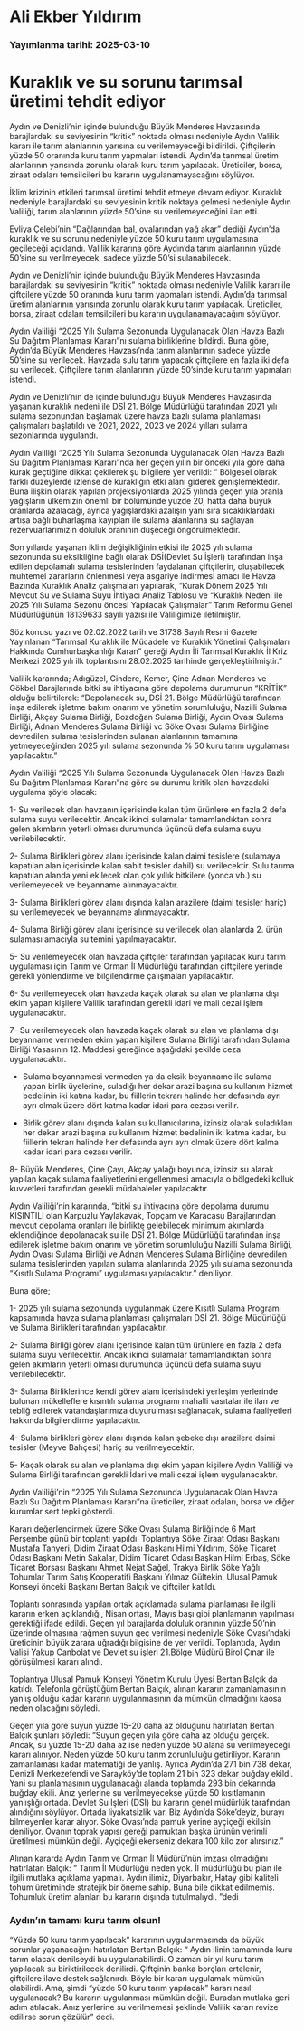 # Ali Ekber Yıldırım

### Yayımlanma tarihi: 2025-03-10

# Kuraklık ve su sorunu tarımsal üretimi tehdit ediyor

Aydın ve Denizli’nin içinde bulunduğu Büyük Menderes Havzasında barajlardaki su seviyesinin “kritik” noktada olması nedeniyle Aydın Valilik kararı ile tarım alanlarının yarısına su verilemeyeceği bildirildi. Çiftçilerin yüzde 50 oranında kuru tarım yapmaları istendi. Aydın’da tarımsal üretim alanlarının yarısında zorunlu olarak kuru tarım yapılacak. Üreticiler, borsa, ziraat odaları temsilcileri bu kararın uygulanamayacağını söylüyor.



İklim krizinin etkileri tarımsal üretimi tehdit etmeye devam ediyor. Kuraklık nedeniyle barajlardaki su seviyesinin kritik noktaya gelmesi nedeniyle Aydın Valiliği, tarım alanlarının yüzde 50’sine su verilemeyeceğini ilan etti.

Evliya Çelebi’nin “Dağlarından bal, ovalarından yağ akar” dediği Aydın’da kuraklık ve su sorunu nedeniyle yüzde 50 kuru tarım uygulamasına geçileceği açıklandı. Valilik kararına göre Aydın’da tarım alanlarının yüzde 50’sine su verilmeyecek, sadece yüzde 50’si sulanabilecek.

Aydın ve Denizli’nin içinde bulunduğu Büyük Menderes Havzasında barajlardaki su seviyesinin “kritik” noktada olması nedeniyle Valilik kararı ile çiftçilere yüzde 50 oranında kuru tarım yapmaları istendi. Aydın’da tarımsal üretim alanlarının yarısında zorunlu olarak kuru tarım yapılacak. Üreticiler, borsa, ziraat odaları temsilcileri bu kararın uygulanamayacağını söylüyor.

Aydın Valiliği “2025 Yılı Sulama Sezonunda Uygulanacak Olan Havza Bazlı Su Dağıtım Planlaması Kararı”nı sulama birliklerine bildirdi. Buna göre, Aydın’da Büyük Menderes Havzası’nda tarım alanlarının sadece yüzde 50’sine su verilecek. Havzada sulu tarım yapacak çiftçilere en fazla iki defa su verilecek. Çiftçilere tarım alanlarının yüzde 50’sinde kuru tarım yapmaları istendi.



Aydın ve Denizli’nin de içinde bulunduğu Büyük Menderes Havzasında yaşanan kuraklık nedeni ile DSİ 21. Bölge Müdürlüğü tarafından 2021 yılı sulama sezonundan başlamak üzere havza bazlı sulama planlaması çalışmaları başlatıldı ve 2021, 2022, 2023 ve 2024 yılları sulama sezonlarında uygulandı.

Aydın Valiliği “2025 Yılı Sulama Sezonunda Uygulanacak Olan Havza Bazlı Su Dağıtım Planlaması Kararı”nda her geçen yılın bir önceki yıla göre daha kurak geçtiğine dikkat çekilerek şu bilgilere yer verildi: “ Bölgesel olarak farklı düzeylerde izlense de kuraklığın etki alanı giderek genişlemektedir. Buna ilişkin olarak yapılan projeksiyonlarda 2025 yılında geçen yıla oranla yağışların ülkemizin önemli bir bölümünde yüzde 20, hatta daha büyük oranlarda azalacağı, ayrıca yağışlardaki azalışın yanı sıra sıcaklıklardaki artışa bağlı buharlaşma kayıpları ile sulama alanlarına su sağlayan rezervuarlarımızın doluluk oranının düşeceği öngörülmektedir.

Son yıllarda yaşanan iklim değişikliğinin etkisi ile 2025 yılı sulama sezonunda su eksikliğine bağlı olarak DSİ(Devlet Su İşleri) tarafından inşa edilen depolamalı sulama tesislerinden faydalanan çiftçilerin, oluşabilecek muhtemel zararların önlenmesi veya asgariye indirmesi amacı ile Havza Bazında Kuraklık Analiz çalışmaları yapılarak, “Kurak Dönem 2025 Yılı Mevcut Su ve Sulama Suyu İhtiyacı Analiz Tablosu ve “Kuraklık Nedeni ile 2025 Yılı Sulama Sezonu öncesi Yapılacak Çalışmalar” Tarım Reformu Genel Müdürlüğünün 18139633 sayılı yazısı ile Valiliğimize iletilmiştir.

Söz konusu yazı ve 02.02.2022 tarih ve 31738 Sayılı Resmi Gazete Yayınlanan “Tarımsal Kuraklık ile Mücadele ve Kuraklık Yönetimi Çalışmaları Hakkında Cumhurbaşkanlığı Karan” gereği Aydın İli Tarımsal Kuraklık İl Kriz Merkezi 2025 yılı ilk toplantısını 28.02.2025 tarihinde gerçekleştirilmiştir.”

Valilik kararında; Adıgüzel, Cindere, Kemer, Çine Adnan Menderes ve Gökbel Barajlarında bitki su ihtiyacına göre depolama durumunun “KRİTİK” olduğu belirtilerek: “Depolanacak su, DSİ 21. Bölge Müdürlüğü tarafından inşa edilerek işletme bakım onarım ve yönetim sorumluluğu, Nazilli Sulama Birliği, Akçay Sulama Birliği, Bozdoğan Sulama Birliği, Aydın Ovası Sulama Birliği, Adnan Menderes Sulama Birliği vc Söke Ovası Sulama Birliğine devredilen sulama tesislerinden sulanan alanlarının tamamına yetmeyeceğinden 2025 yılı sulama sezonunda % 50 kuru tarım uygulaması yapılacaktır.”

Aydın Valiliği “2025 Yılı Sulama Sezonunda Uygulanacak Olan Havza Bazlı Su Dağıtım Planlaması Kararı”na göre su durumu kritik olan havzadaki uygulama şöyle olacak:

1- Su verilecek olan havzanın içerisinde kalan tüm ürünlere en fazla 2 defa sulama suyu verilecektir. Ancak ikinci sulamalar tamamlandıktan sonra gelen akımların yeterli olması durumunda üçüncü defa sulama suyu verilebilecektir.

2- Sulama Birlikleri görev alanı içerisinde kalan daimi tesislere (sulamaya kapatılan alan içerisinde kalan sabit tesisler dahil) su verilecektir. Sulu tarıma kapatılan alanda yeni ekilecek olan çok yıllık bitkilere (yonca vb.) su verilemeyecek ve beyanname alınmayacaktır.

3- Sulama Birlikleri görev alanı dışında kalan arazilere (daimi tesisler hariç) su verilemeyecek ve beyanname alınmayacaktır.

4- Sulama Birliği görev alanı içerisinde su verilecek olan alanlarda 2. ürün sulaması amacıyla su temini yapılmayacaktır.

5- Su verilemeyecek olan havzada çiftçiler tarafından yapılacak kuru tarım uygulaması için Tarım ve Orman İl Müdürlüğü tarafından çiftçilere yerinde gerekli yönlendirme ve bilgilendirme çalışmaları yapılacaktır.

6- Su verilemeyecek olan havzada kaçak olarak su alan ve planlama dışı ekim yapan kişilere Valilik tarafından gerekli idari ve mali cezai işlem uygulanacaktır.

7- Su verilemeyecek olan havzada kaçak olarak su alan ve planlama dışı beyanname vermeden ekim yapan kişilere Sulama Birliği tarafından Sulama Birliği Yasasının 12. Maddesi gereğince aşağıdaki şekilde ceza uygulanacaktır.

- Sulama beyannamesi vermeden ya da eksik beyanname ile sulama yapan birlik üyelerine, suladığı her dekar arazi başına su kullanım hizmet bedelinin iki katına kadar, bu fiillerin tekrarı halinde her defasında ayrı ayrı olmak üzere dört katma kadar idari para cezası verilir.

- Birlik görev alanı dışında kalan su kullanıcılarına, izinsiz olarak suladıkları her dekar arazi başına su kullanım hizmet bedelinin iki katma kadar, bu fiillerin tekrarı halinde her defasında ayrı ayrı olmak üzere dört kalma kadar idari para cezası verilir.

8- Büyük Menderes, Çine Çayı, Akçay yalağı boyunca, izinsiz su alarak yapılan kaçak sulama faaliyetlerini engellenmesi amacıyla o bölgedeki kolluk kuvvetleri tarafından gerekli müdahaleler yapılacaktır.

Aydın Valiliği’nin kararında, “bitki su ihtiyacına göre depolama durumu KISINTILI olan Karpuzlu Yaylakavak, Topçam ve Karacasu Barajlarından mevcut depolama oranları ile birlikte gelebilecek minimum akımlarda eklendiğinde depolanacak su ile DSÎ 21. Bölge Müdürlüğü tarafından inşa edilerek işletme bakım onarım ve yönetim sorumluluğu Nazilli Sulama Birliği, Aydın Ovası Sulama Birliği ve Adnan Menderes Sulama Birliğine devredilen sulama tesislerinden yapılan sulama alanlarında 2025 yılı sulama sezonunda “Kısıtlı Sulama Programı” uygulaması yapılacaktır.” deniliyor.

Buna göre;

1- 2025 yılı sulama sezonunda uygulanmak üzere Kısıtlı Sulama Programı kapsamında havza sulama planlaması çalışmaları DSİ 21. Bölge Müdürlüğü ve Sulama Birlikleri tarafından yapılacaktır.

2- Sulama Birliği görev alanı içerisinde kalan tüm ürünlere en fazla 2 defa sulama suyu verilecektir. Ancak ikinci sulamalar tamamlandıktan sonra gelen akımların yeterli olması durumunda üçüncü defa sulama suyu verilebilecektir.

3- Sulama Birliklerince kendi görev alanı içerisindeki yerleşim yerlerinde bulunan mükelleflere kısıntılı sulama programı mahalli vasıtalar ile ilan ve tebliğ edilerek vatandaşlarımıza duyurulması sağlanacak, sulama faaliyetleri hakkında bilgilendirme yapılacaktır.

4- Sulama birlikleri görev alanı dışında kalan şebeke dışı arazilere daimi tesisler (Meyve Bahçesi) hariç su verilmeyecektir.

5- Kaçak olarak su alan ve planlama dışı ekim yapan kişilere Aydın Valiliği ve Sulama Birliği tarafından gerekli İdari ve mali cezai işlem uygulanacaktır.

Aydın Valiliği’nin “2025 Yılı Sulama Sezonunda Uygulanacak Olan Havza Bazlı Su Dağıtım Planlaması Kararı”na üreticiler, ziraat odaları, borsa ve diğer kurumlar sert tepki gösterdi.

Kararı değerlendirmek üzere Söke Ovası Sulama Birliği’nde 6 Mart Perşembe günü bir toplantı yapıldı. Toplantıya Söke Ziraat Odası Başkanı Mustafa Tanyeri, Didim Ziraat Odası Başkanı Hilmi Yıldırım, Söke Ticaret Odası Başkanı Metin Sakalar, Didim Ticaret Odası Başkan Hilmi Erbaş, Söke Ticaret Borsası Başkanı Ahmet Nejat Sağel, Trakya Birlik Söke Yağlı Tohumlar Tarım Satış Kooperatifi Başkanı Yılmaz Gültekin, Ulusal Pamuk Konseyi önceki Başkanı Bertan Balçık ve çiftçiler katıldı.

Toplantı sonrasında yapılan ortak açıklamada sulama planlaması ile ilgili kararın erken açıklandığı, Nisan ortası, Mayıs başı gibi planlamanın yapılması gerektiği ifade edildi. Geçen yıl barajlarda doluluk oranının yüzde 50’nin üzerinde olmasına rağmen suyun geç verilmesi nedeniyle Söke Ovası’ndaki üreticinin büyük zarara uğradığı bilgisine de yer verildi. Toplantıda, Aydın Valisi Yakup Canbolat ve Devlet su işleri 21.Bölge Müdürü Birol Çınar ile görüşülmesi kararı alındı.

Toplantıya Ulusal Pamuk Konseyi Yönetim Kurulu Üyesi Bertan Balçık da katıldı. Telefonla görüştüğüm Bertan Balçık, alınan kararın zamanlamasının yanlış olduğu kadar kararın uygulanmasının da mümkün olmadığını kaosa neden olacağını söyledi.

Geçen yıla göre suyun yüzde 15-20 daha az olduğunu hatırlatan Bertan Balçık şunları söyledi: “Suyun geçen yıla göre daha az olduğu gerçek. Ancak, su yüzde 15-20 daha az ise neden yüzde 50 alana su verilmeyeceği kararı alınıyor. Neden yüzde 50 kuru tarım zorunluluğu getiriliyor. Kararın zamanlaması kadar matematiği de yanlış. Ayrıca Aydın’da 271 bin 738 dekar, Denizli Merkezefendi ve Sarayköy’de toplam 21 bin 323 dekar buğday ekildi. Yani su planlamasının uygulanacağı alanda toplamda 293 bin dekarında buğday ekili. Anız yerlerine su verilmeyecekse yüzde 50 kısıtlamanın yanlışlığı ortada. Devlet Su İşleri (DSİ) bu kararın genel müdürlük tarafından alındığını söylüyor. Ortada liyakatsizlik var. Biz Aydın’da Söke’deyiz, burayı bilmeyenler karar alıyor. Söke Ovası’nda pamuk yerine ayçiçeği ekilsin deniliyor. Ovanın toprak yapısı gereği pamuktan başka ürünün verimli üretilmesi mümkün değil. Ayçiçeği ekerseniz dekara 100 kilo zor alırsınız.”

Alınan kararda Aydın Tarım ve Orman İl Müdürü’nün imzası olmadığını hatırlatan Balçık: “ Tarım İl Müdürlüğü neden yok. İl müdürlüğü bu plan ile ilgili mutlaka açıklama yapmalı. Aydın ilimiz, Diyarbakır, Hatay gibi kaliteli tohum üretiminde stratejik bir öneme sahip. Buna bile dikkat edilmemiş. Tohumluk üretim alanları bu kararın dışında tutulmalıydı. ”dedi


### Aydın’ın tamamı kuru tarım olsun!

“Yüzde 50 kuru tarım yapılacak” kararının uygulanmasında da büyük sorunlar yaşanacağını hatırlatan Bertan Balçık: “ Aydın ilinin tamamında kuru tarım olacak denilseydi bu uygulanabilirdi. O zaman bir yıl kuru tarım yapılacak su biriktirilecek denilirdi. Çiftçinin banka borçları ertelenir, çiftçilere ilave destek sağlanırdı. Böyle bir kararı uygulamak mümkün olabilirdi. Ama, şimdi “yüzde 50 kuru tarım yapılacak” kararı nasıl uygulanacak? Bu kararın uygulanması mümkün değil. Buradan mutlaka geri adım atılacak. Anız yerlerine su verilmemesi şeklinde Valilik kararı revize edilirse sorun çözülür” dedi.



